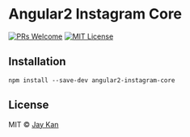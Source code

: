 # Angular2 Instagram Core

[![PRs Welcome][prs-badge]][prs]
[![MIT License][license-badge]][license]

## Installation
`npm install --save-dev angular2-instagram-core`

## License
MIT © [Jay Kan](https://github.com/JayKan)

[prs-badge]: https://img.shields.io/badge/PRs-welcome-brightgreen.svg?style=flat-square
[prs]: https://github.com/JayKan/angular2-instagram-core/pulls
[license-badge]: https://img.shields.io/npm/l/express.svg?style=flat-square
[license]: https://github.com/JayKan/angular2-instagram-core/blob/master/LICENSE